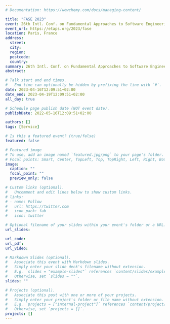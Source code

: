 ```yaml
---
# Documentation: https://wowchemy.com/docs/managing-content/

title: "FASE 2023"
event: 26th Intl. Conf. on Fundamental Approaches to Software Engineering (FASE 2023)
event_url: https://etaps.org/2023/fase
location: Paris, France
address:
  street:
  city:
  region:
  postcode:
  country:
summary: 26th Intl. Conf. on Fundamental Approaches to Software Engineering (FASE 2023)
abstract:

# Talk start and end times.
#   End time can optionally be hidden by prefixing the line with `#`.
date: 2023-04-16T12:09:51+02:00
date_end: 2023-04-19T12:09:51+02:00
all_day: true

# Schedule page publish date (NOT event date).
publishDate: 2022-05-16T12:09:51+02:00

authors: []
tags: [Service]

# Is this a featured event? (true/false)
featured: false

# Featured image
# To use, add an image named `featured.jpg/png` to your page's folder. 
# Focal points: Smart, Center, TopLeft, Top, TopRight, Left, Right, BottomLeft, Bottom, BottomRight.
image:
  caption: ""
  focal_point: ""
  preview_only: false

# Custom links (optional).
#   Uncomment and edit lines below to show custom links.
# links:
# - name: Follow
#   url: https://twitter.com
#   icon_pack: fab
#   icon: twitter

# Optional filename of your slides within your event's folder or a URL.
url_slides:

url_code:
url_pdf:
url_video:

# Markdown Slides (optional).
#   Associate this event with Markdown slides.
#   Simply enter your slide deck's filename without extension.
#   E.g. `slides = "example-slides"` references `content/slides/example-slides.md`.
#   Otherwise, set `slides = ""`.
slides: ""

# Projects (optional).
#   Associate this post with one or more of your projects.
#   Simply enter your project's folder or file name without extension.
#   E.g. `projects = ["internal-project"]` references `content/project/deep-learning/index.md`.
#   Otherwise, set `projects = []`.
projects: []
---
```

